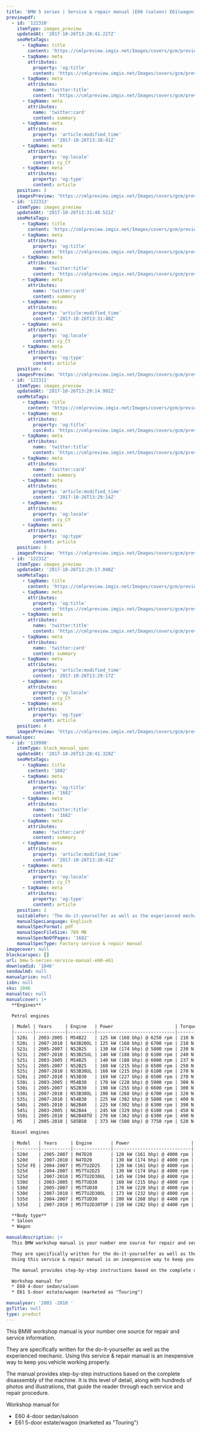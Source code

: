 ```yaml
---
title: 'BMW 5 series | Service & repair manual |E60 (saloon) E61(wagon) | 2003 -2010 '
previewpdf:
  - id: '122310'
    itemType: images_preview
    updatedAt: '2017-10-26T13:28:41.227Z'
    seoMetaTags:
      - tagName: title
        content: 'https://cmlpreview.imgix.net/Images/covers/gcm/preview/pr-1046-1.jpg'
      - tagName: meta
        attributes:
          property: 'og:title'
          content: 'https://cmlpreview.imgix.net/Images/covers/gcm/preview/pr-1046-1.jpg'
      - tagName: meta
        attributes:
          name: 'twitter:title'
          content: 'https://cmlpreview.imgix.net/Images/covers/gcm/preview/pr-1046-1.jpg'
      - tagName: meta
        attributes:
          name: 'twitter:card'
          content: summary
      - tagName: meta
        attributes:
          property: 'article:modified_time'
          content: '2017-10-26T13:28:41Z'
      - tagName: meta
        attributes:
          property: 'og:locale'
          content: cy_CY
      - tagName: meta
        attributes:
          property: 'og:type'
          content: article
    position: 3
    imagesPreview: 'https://cmlpreview.imgix.net/Images/covers/gcm/preview/pr-1046-1.jpg'
  - id: '122313'
    itemType: images_preview
    updatedAt: '2017-10-26T13:31:40.521Z'
    seoMetaTags:
      - tagName: title
        content: 'https://cmlpreview.imgix.net/Images/covers/gcm/preview/pr-1046-2.jpg'
      - tagName: meta
        attributes:
          property: 'og:title'
          content: 'https://cmlpreview.imgix.net/Images/covers/gcm/preview/pr-1046-2.jpg'
      - tagName: meta
        attributes:
          name: 'twitter:title'
          content: 'https://cmlpreview.imgix.net/Images/covers/gcm/preview/pr-1046-2.jpg'
      - tagName: meta
        attributes:
          name: 'twitter:card'
          content: summary
      - tagName: meta
        attributes:
          property: 'article:modified_time'
          content: '2017-10-26T13:31:40Z'
      - tagName: meta
        attributes:
          property: 'og:locale'
          content: cy_CY
      - tagName: meta
        attributes:
          property: 'og:type'
          content: article
    position: 4
    imagesPreview: 'https://cmlpreview.imgix.net/Images/covers/gcm/preview/pr-1046-2.jpg'
  - id: '122311'
    itemType: images_preview
    updatedAt: '2017-10-26T13:29:14.992Z'
    seoMetaTags:
      - tagName: title
        content: 'https://cmlpreview.imgix.net/Images/covers/gcm/preview/pr-1046-3.jpg'
      - tagName: meta
        attributes:
          property: 'og:title'
          content: 'https://cmlpreview.imgix.net/Images/covers/gcm/preview/pr-1046-3.jpg'
      - tagName: meta
        attributes:
          name: 'twitter:title'
          content: 'https://cmlpreview.imgix.net/Images/covers/gcm/preview/pr-1046-3.jpg'
      - tagName: meta
        attributes:
          name: 'twitter:card'
          content: summary
      - tagName: meta
        attributes:
          property: 'article:modified_time'
          content: '2017-10-26T13:29:14Z'
      - tagName: meta
        attributes:
          property: 'og:locale'
          content: cy_CY
      - tagName: meta
        attributes:
          property: 'og:type'
          content: article
    position: 3
    imagesPreview: 'https://cmlpreview.imgix.net/Images/covers/gcm/preview/pr-1046-3.jpg'
  - id: '122312'
    itemType: images_preview
    updatedAt: '2017-10-26T13:29:17.040Z'
    seoMetaTags:
      - tagName: title
        content: 'https://cmlpreview.imgix.net/Images/covers/gcm/preview/pr-1046-4.jpg'
      - tagName: meta
        attributes:
          property: 'og:title'
          content: 'https://cmlpreview.imgix.net/Images/covers/gcm/preview/pr-1046-4.jpg'
      - tagName: meta
        attributes:
          name: 'twitter:title'
          content: 'https://cmlpreview.imgix.net/Images/covers/gcm/preview/pr-1046-4.jpg'
      - tagName: meta
        attributes:
          name: 'twitter:card'
          content: summary
      - tagName: meta
        attributes:
          property: 'article:modified_time'
          content: '2017-10-26T13:29:17Z'
      - tagName: meta
        attributes:
          property: 'og:locale'
          content: cy_CY
      - tagName: meta
        attributes:
          property: 'og:type'
          content: article
    position: 4
    imagesPreview: 'https://cmlpreview.imgix.net/Images/covers/gcm/preview/pr-1046-4.jpg'
manualspec:
  - id: '119998'
    itemType: block_manual_spec
    updatedAt: '2017-10-26T13:28:41.329Z'
    seoMetaTags:
      - tagName: title
        content: '1682'
      - tagName: meta
        attributes:
          property: 'og:title'
          content: '1682'
      - tagName: meta
        attributes:
          name: 'twitter:title'
          content: '1682'
      - tagName: meta
        attributes:
          name: 'twitter:card'
          content: summary
      - tagName: meta
        attributes:
          property: 'article:modified_time'
          content: '2017-10-26T13:28:41Z'
      - tagName: meta
        attributes:
          property: 'og:locale'
          content: cy_CY
      - tagName: meta
        attributes:
          property: 'og:type'
          content: article
    position: 2
    suitableFor: 'The do-it-yourselfer as well as the experienced mechanic. '
    manualSpecLanguage: Englisch
    manualSpecFormat: pdf
    manualSpecFileSize: 789 MB
    manualSpecNoOfPages: '1682'
    manualSpecType: Factory service & repair manual
imagecover: null
blockcarspec: []
url: bmw-5-series-service-manual-e60-e61
downloadid: '1046'
sendowlmd: null
manualprice: null
isbn: null
sku: 1046
manualtoc: null
manualcover: |+
  **Engines**

  Petrol engines

  | Model | Years     | Engine   | Power                       | Torque                              | 
  |-------|-----------|----------|-----------------------------|-------------------------------------| 
  | 520i  | 2003-2005 | M54B22   | 125 kW (168 bhp) @ 6250 rpm | 210 N·m (155 lb·ft) @ 3500 rpm      | 
  | 520i  | 2007-2010 | N43B20OL | 125 kW (168 bhp) @ 6700 rpm | 210 N·m (155 lb·ft) @ 4250 rpm      | 
  | 523i  | 2005-2007 | N52B25   | 130 kW (174 bhp) @ 5800 rpm | 230 N·m (170 lb·ft) @ 3500 rpm      | 
  | 523i  | 2007-2010 | N53B25UL | 140 kW (188 bhp) @ 6100 rpm | 240 N·m (177 lb·ft) @ 3500 rpm      | 
  | 525i  | 2003-2005 | M54B25   | 140 kW (188 bhp) @ 6000 rpm | 237 N·m (175 lb·ft) @ 3500 rpm      | 
  | 525i  | 2005-2007 | N52B25   | 160 kW (215 bhp) @ 6500 rpm | 250 N·m (184 lb·ft) @ 2750 rpm      | 
  | 525i  | 2007-2010 | N53B30UL | 160 kW (215 bhp) @ 6100 rpm | 270 N·m (199 lb·ft) @ 2400 rpm      | 
  | 528i  | 2007-2010 | N53B30   | 169 kW (227 bhp) @ 6500 rpm | 270 N·m (199 lb·ft) @ 2750 rpm      | 
  | 530i  | 2003-2005 | M54B30   | 170 kW (228 bhp) @ 5900 rpm | 300 N·m (221 lb·ft) @ 3500 rpm      | 
  | 530i  | 2005-2007 | N52B30   | 190 kW (255 bhp) @ 6600 rpm | 300 N·m (221 lb·ft) @ 2500 rpm      | 
  | 530i  | 2007-2010 | N53B30OL | 200 kW (268 bhp) @ 6700 rpm | 320 N·m (236 lb·ft) @ 2750 rpm      | 
  | 535i  | 2007-2010 | N54B30   | 225 kW (302 bhp) @ 5800 rpm | 400 N·m (295 lb·ft) @ 1300-5000 rpm | 
  | 540i  | 2005-2010 | N62B40   | 225 kW (302 bhp) @ 6300 rpm | 390 N·m (288 lb·ft) @ 3500 rpm      | 
  | 545i  | 2003-2005 | N62B44   | 245 kW (329 bhp) @ 6100 rpm | 450 N·m (332 lb·ft) @ 3600 rpm      | 
  | 550i  | 2005-2010 | N62B48TÜ | 270 kW (362 bhp) @ 6300 rpm | 490 N·m (361 lb·ft) @ 3400 rpm      | 
  | M5    | 2005-2010 | S85B50   | 373 kW (500 bhp) @ 7750 rpm | 520 N·m (384 lb·ft) @ 6100 rpm      | 

  Diesel engines

  | Model   | Years     | Engine       | Power                       | Torque                              | 
  |---------|-----------|--------------|-----------------------------|-------------------------------------| 
  | 520d    | 2005-2007 | M47D20       | 120 kW (161 bhp) @ 4000 rpm | 350 N·m (258 lb·ft) @ 1750-3000 rpm | 
  | 520d    | 2007-2010 | N47D20       | 130 kW (174 bhp) @ 4000 rpm | 350 N·m (258 lb·ft) @ 1750-2500 rpm | 
  | 525d FE | 2004-2007 | M57TU2D25    | 120 kW (161 bhp) @ 4000 rpm | 400 N·m (295 lb·ft) @ 2000 rpm      | 
  | 525d    | 2004-2007 | M57TU2D25    | 130 kW (174 bhp) @ 4000 rpm | 400 N·m (295 lb·ft) @ 2000 rpm      | 
  | 525d    | 2007-2010 | M57TU2D30UL  | 145 kW (194 bhp) @ 4000 rpm | 400 N·m (295 lb·ft) @ 1300-3250 rpm | 
  | 530d    | 2003-2005 | M57TUD30     | 160 kW (215 bhp) @ 4000 rpm | 500 N·m (369 lb·ft) @ 2000 rpm      | 
  | 530d    | 2005-2007 | M57TUD30     | 170 kW (228 bhp) @ 4000 rpm | 500 N·m (369 lb·ft) @ 1750 rpm      | 
  | 530d    | 2007-2010 | M57TU2D30OL  | 173 kW (232 bhp) @ 4000 rpm | 500 N·m (369 lb·ft) @ 1750-3000 rpm | 
  | 535d    | 2004-2007 | M57TUD30     | 200 kW (268 bhp) @ 4400 rpm | 560 N·m (413 lb·ft) @ 2000-2250 rpm | 
  | 535d    | 2007-2010 | M57TU2D30TOP | 210 kW (282 bhp) @ 4400 rpm | 580 N·m (428 lb·ft) @ 1750-2250 rpm | 

  **Body type**
  * Saloon
  * Wagon

manualdescription: |+
  This BMW workshop manual is your number one source for repair and service information. 

  They are specifically written for the do-it-yourselfer as well as the experienced mechanic. 
  Using this service & repair manual is an inexpensive way to keep you vehicle working properly. 

  The manual provides step-by-step instructions based on the complete disassembly of the machine. It is this level of detail, along with hundreds of photos and illustrations, that guide the reader through each service and repair procedure. 

  Workshop manual for
  * E60 4-door sedan/saloon 
  * E61 5-door estate/wagon (marketed as "Touring")

manualyear: '2003 -2010 '
gsTitle: null
type: product
---
```


This BMW workshop manual is your number one source for repair and service information. 

They are specifically written for the do-it-yourselfer as well as the experienced mechanic. 
Using this service & repair manual is an inexpensive way to keep you vehicle working properly. 

The manual provides step-by-step instructions based on the complete disassembly of the machine. It is this level of detail, along with hundreds of photos and illustrations, that guide the reader through each service and repair procedure. 

Workshop manual for
* E60 4-door sedan/saloon 
* E61 5-door estate/wagon (marketed as "Touring")

